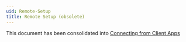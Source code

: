 ```yaml
---
uid: Remote-Setup
title: Remote Setup (obsolete)
---
```


This document has been consolidated into [Connecting from Client Apps](Connectivity.md)
